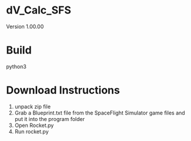# dV_Calc_SFS
Version 1.00.00
# Build
python3
# Download Instructions
1. unpack zip file
2. Grab a Blueprint.txt file from the SpaceFlight Simulator game files and put it into the program folder
3. Open Rocket.py 
4. Run rocket.py

